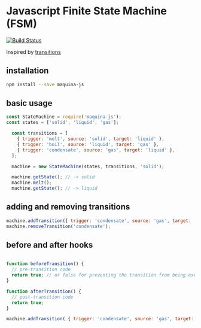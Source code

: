 # Javascript Finite State Machine (FSM)

[![Build Status](https://travis-ci.org/josestbernard/maquina-js.svg?branch=master)](https://travis-ci.org/josestbernard/maquina-js)

Inspired by [transitions](https://github.com/tyarkoni/transitions)

## installation

```bash
npm install --save maquina-js
```
## basic usage
```javascript
const StateMachine = require('maquina-js');
const states = ['solid', 'liquid', 'gas'];

  const transitions = [
    { trigger: 'melt', source: 'solid', target: 'liquid' },
    { trigger: 'boil', source: 'liquid', target: 'gas' },
    { trigger: 'condensate', source: 'gas', target: 'liquid' },
  ];

  machine = new StateMachine(states, transitions, 'solid');

  machine.getState(); // -> solid
  machine.melt();
  machine.getState(); // -> liquid

```

## adding and removing transitions

```javascript
machine.addTransition({ trigger: 'condensate', source: 'gas', target: 'liquid'});
machine.removeTransition('condensate');
```

## before and after hooks

```javascript

function beforeTransition() {
  // pre-transition code
  return true; // or false for preventing the transition from being executed
}

function afterTransition() {
  // post-transition code
  return true;
}

machine.addTransition( { trigger: 'condensate', source: 'gas', target: 'liquid', before: beforeTransition, after: afterTransition } );
```

